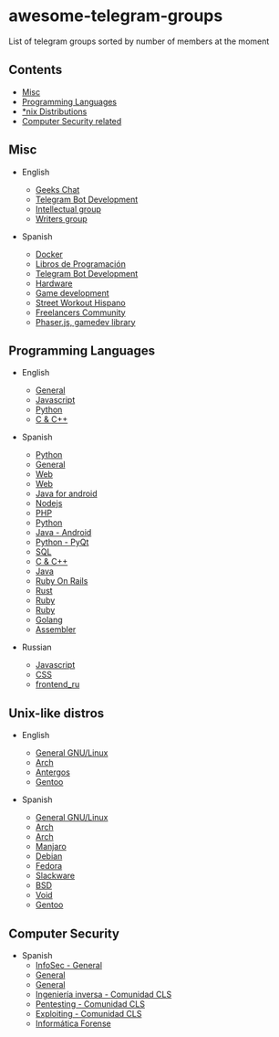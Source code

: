 # awesome-telegram-groups
List of telegram groups sorted by number of members at the moment

## Contents

- [Misc](#misc)
- [Programming Languages](#programming-languages)
- [*nix Distributions](#unix-like-distros)
- [Computer Security related](#computer-security)

## Misc

- English
  - [Geeks Chat](https://telegram.me/geeksChat)
  - [Telegram Bot Development](https://telegram.me/botsChat)
  - [Intellectual group](https://telegram.me/joinfreethinkers)
  - [Writers group](http://telegram.me/WritersClub)
  
- Spanish
  - [Docker](https://telegram.me/DockerEs)
  - [Libros de Programación](https://t.me/LibPro)
  - [Telegram Bot Development](https://t.me/TgBotDevs)
  - [Hardware](https://telegram.me/pcMasterRaze)
  - [Game development](https://telegram.me/gamedev_es)
  - [Street Workout Hispano](https://t.me/SWHis)
  - [Freelancers Community](https://t.me/freelancersve)
  - [Phaser.js, gamedev library](https://t.me/phaser_es)
  
## Programming Languages

- English
  - [General](https://telegram.me/theprogrammingartgroup)
  - [Javascript](https://telegram.me/nairobijs)
  - [Python](https://telegram.me/joinchat/DP9KNUF73nvJR4GC26Lb6w)
  - [C & C++](https://telegram.me/programminginc)

- Spanish
  - [Python](http://Telegram.me/pythonesp) 
  - [General](https://telegram.me/general_programacion)
  - [Web](http://Telegram.me/programarwebs)
  - [Web](http://t.me/WebESP)
  - [Java for android](https://telegram.me/programacionjavaandroid)
  - [Nodejs](https://telegram.me/programadores_nodejs)
  - [PHP](https://telegram.me/joinchat/CKcrRUDOJwkooeKqcQk7Nw)
  - [Python](https://telegram.me/Python_es) 
  - [Java - Android](https://telegram.me/sdkandroid)
  - [Python - PyQt](https://telegram.me/pyqte)
  - [SQL](https://telegram.me/esequele)
  - [C & C++](https://t.me/programacioncycpp)
  - [Java](https://telegram.me/programacion_Java)
  - [Ruby On Rails](https://t.me/Ruby_Rails)
  - [Rust](https://t.me/rust_es)
  - [Ruby](https://t.me/Ruby_es)
  - [Ruby](https://t.me/rubymotions)
  - [Golang](https://t.me/Go_es)
  - [Assembler](https://t.me/AsmESP)
  
- Russian
  - [Javascript](https://t.me/javascript_ru)
  - [CSS](https://t.me/css_ru)
  - [frontend_ru](https://t.me/frontend_ru)

## Unix-like distros

- English
  - [General GNU/Linux](https://telegram.me/linux_group)
  - [Arch](https://t.me/archlinuxgroup)
  - [Antergos](https://telegram.me/Antergos)
  - [Gentoo](https://t.me/gentoogram)

- Spanish
  - [General GNU/Linux](https://telegram.me/lignux)
  - [Arch](https://telegram.me/Archlinux_es)
  - [Arch](https://t.me/ArchlinuxLatinoamerica)
  - [Manjaro](https://telegram.me/manjarolinuxes)
  - [Debian](https://telegram.me/Debian_es)
  - [Fedora](https://t.me/fedoraesp)
  - [Slackware](https://telegram.me/slackware_es)
  - [BSD](https://t.me/sistemasbsd)
  - [Void](https://t.me/Void_Linux_es)
  - [Gentoo](https://t.me/gentoo_rocks)

## Computer Security

- Spanish
  - [InfoSec - General](https://telegram.me/infoseces)
  - [General](https://telegram.me/seginformatica)
  - [General](https://telegram.me/hackplayers)
  - [Ingeniería inversa - Comunidad CLS](https://telegram.me/crackslatinos)
  - [Pentesting - Comunidad CLS](https://telegram.me/CLSPentesting)
  - [Exploiting - Comunidad CLS](https://telegram.me/CLSExploits)
  - [Informática Forense](https://telegram.me/forense)
